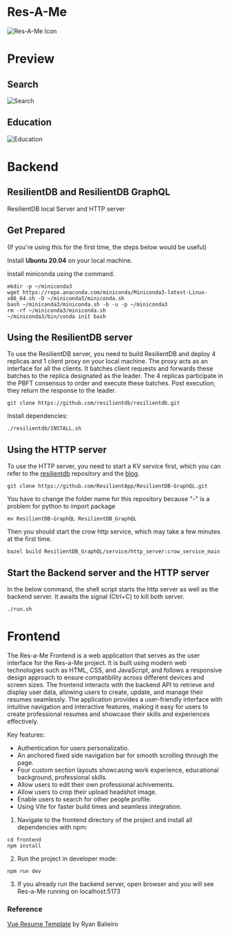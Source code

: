 # Res-A-Me
![Res-A-Me Icon](https://github.com/tobyyu007/Res-a-Me/assets/39978173/716ff97d-f8a2-4951-ab67-a9fb3e926c9d)

# Preview

## Search
![Search](https://github.com/tobyyu007/Res-a-Me/assets/71425321/9643cc7d-3f00-42b3-b898-953cb2ba0a31)

## Education
![Education](https://github.com/tobyyu007/Res-a-Me/assets/71425321/915b63f2-94ea-4ec8-a1bc-348f12693217)

# Backend
## ResilientDB and ResilientDB GraphQL
ResilientDB local Server and HTTP server

## Get Prepared 

(If you're using this for the first time, the steps below would be useful)

Install **Ubuntu 20.04** on your local machine.

Install miniconda using the command.

    mkdir -p ~/miniconda3
    wget https://repo.anaconda.com/miniconda/Miniconda3-latest-Linux-x86_64.sh -O ~/miniconda3/miniconda.sh
    bash ~/miniconda3/miniconda.sh -b -u -p ~/miniconda3
    rm -rf ~/miniconda3/miniconda.sh
    ~/miniconda3/bin/conda init bash

## Using the ResilientDB server

To use the ResilientDB server, you need to build ResilientDB and deploy 4 replicas and 1 client proxy on your local machine. The proxy acts as an interface for all the clients. It batches client requests and forwards these batches to the replica designated as the leader. The 4 replicas participate in the PBFT consensus to order and execute these batches. Post execution, they return the response to the leader.

    git clone https://github.com/resilientdb/resilientdb.git

Install dependencies:

    ./resilientdb/INSTALL.sh

## Using the HTTP server

To use the HTTP server, you need to start a KV service first, which you can refer to the [resilientdb](https://github.com/resilientdb/resilientdb) repository and the [blog](https://blog.resilientdb.com/2022/09/28/GettingStartedNexRes.html). 

    git clone https://github.com/ResilientApp/ResilientDB-GraphQL.git

You have to change the folder name for this repository because "-" is a problem for python to import package

    mv ResilientDB-GraphQL ResilientDB_GraphQL

Then you should start the crow http service, which may take a few minutes at the first time.
    
    bazel build ResilientDB_GraphQL/service/http_server:crow_service_main

## Start the Backend server and the HTTP server

In the below command, the shell script starts the http server as well as the backend server. It awaits the signal (Ctrl+C) to kill both server.

    ./run.sh



# Frontend

The Res-a-Me Frontend is a web application that serves as the user interface for the Res-a-Me project. It is built using modern web technologies such as HTML, CSS, and JavaScript, and follows a responsive design approach to ensure compatibility across different devices and screen sizes. The frontend interacts with the backend API to retrieve and display user data, allowing users to create, update, and manage their resumes seamlessly. The application provides a user-friendly interface with intuitive navigation and interactive features, making it easy for users to create professional resumes and showcase their skills and experiences effectively.

Key features:
- Authentication for users personalizatio.
- An anchored fixed side navigation bar for smooth scrolling through the page.
- Four custom section layouts showcasing work experience, educational background, professional skills.
- Allow users to edit their own professional achivements.
- Allow users to crop their upload headshot image. 
- Enable users to search for other people profile.
- Using Vite for faster build times and seamless integration.

1. Navigate to the frontend directory of the project and install all dependencies with npm:
```
cd frontend
npm install
```

2. Run the project in developer mode:
```
npm run dev
```

3. If you already run the backend server, open browser and you will see Res-a-Me running on localhost:5173

### Reference
[Vue Resume Template](https://ryanbalieiro.github.io/vue-resume-template/) by Ryan Balieiro
